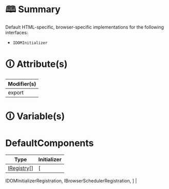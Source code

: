 # &#128366; Summary

Default HTML-specific, browser-specific implementations for the following interfaces:
- `IDOMInitializer`

# &#128712; Attribute(s)

| Modifier(s)                            |
|----------------------------------------|
| export |

# &#128712; Variable(s)

# DefaultComponents

| Type                        | Initializer                       |
|-----------------------------|-----------------------------------|
| [IRegistry](https://hamedfathi.gitbook.io/aurelia-2-doc-api/kernel/interface/di/iregistry)[] | [
IDOMInitializerRegistration,
IBrowserSchedulerRegistration,
] |